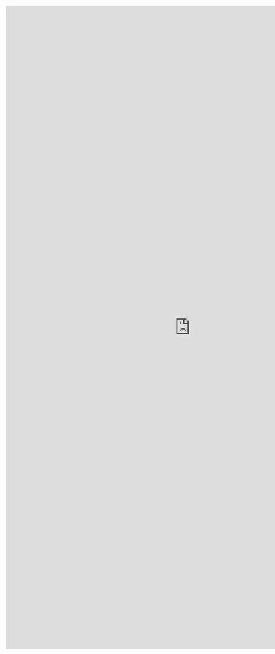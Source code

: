 <iframe allowtransparency="true" frameborder="0" scrolling="no" src="http://udsfoundation.webs.com/club" style="border: none; height: 1750px; width: 1000px;"> </iframe>
